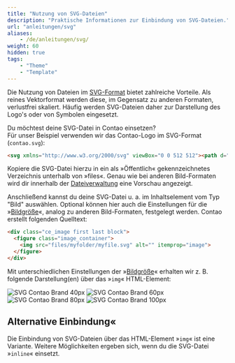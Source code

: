 ```yaml
---
title: "Nutzung von SVG-Dateien"
description: "Praktische Informationen zur Einbindung von SVG-Dateien."
url: "anleitungen/svg"
aliases:
    - /de/anleitungen/svg/
weight: 60
hidden: true
tags: 
    - "Theme"
    - "Template"    
---
```


Die Nutzung von Dateien im [SVG-Format](https://developer.mozilla.org/en-US/docs/Web/SVG) bietet zahlreiche Vorteile. 
Als reines Vektorformat werden diese, im Gegensatz zu anderen Formaten, verlustfrei skaliert. Häufig werden SVG-Dateien 
daher zur Darstellung des Logo's oder von Symbolen eingesetzt.

Du möchtest deine SVG-Datei in Contao einsetzen?<br>
Für unser Beispiel verwenden wir das Contao-Logo im SVG-Format (`contao.svg`):

```html
<svg xmlns="http://www.w3.org/2000/svg" viewBox="0 0 512 512"><path d="M45.4 305c14.4 67.1 26.4 129 68.2 175H34c-18.7 0-34-15.2-34-34V66c0-18.7 15.2-34 34-34h57.7C77.9 44.6 65.6 59.2 54.8 75.6c-45.4 70-27 146.8-9.4 229.4zM478 32h-90.2c21.4 21.4 39.2 49.5 52.7 84.1l-137.1 29.3c-14.9-29-37.8-53.3-82.6-43.9-24.6 5.3-41 19.3-48.3 34.6-8.8 18.7-13.2 39.8 8.2 140.3 21.1 100.2 33.7 117.7 49.5 131.2 12.9 11.1 33.4 17 58.3 11.7 44.5-9.4 55.7-40.7 57.4-73.2l137.4-29.6c3.2 71.5-18.7 125.2-57.4 163.6H478c18.7 0 34-15.2 34-34V66c0-18.8-15.2-34-34-34z"/></svg>
```

Kopiere die SVG-Datei hierzu in ein als »Öffentlich« gekennzeichnetes Verzeichnis unterhalb von »files«. Genau wie bei 
anderen Bild-Formaten wird dir innerhalb der [Dateiverwaltung](/de/dateiverwaltung/) eine Vorschau angezeigt.

Anschließend kannst du deine SVG-Datei u. a. im Inhaltselement vom Typ "Bild" auswählen. Optional können hier auch 
die Einstellungen für die »[Bildgröße](/de/artikelverwaltung/inhaltselemente/#bild)«, analog zu anderen Bild-Formaten, 
festgelegt werden. Contao erstellt folgenden Quelltext:

```html
<div class="ce_image first last block">
  <figure class="image_container">
    <img src="files/myfolder/myfile.svg" alt="" itemprop="image">
  </figure>
</div>
```

Mit unterschiedlichen Einstellungen der »[Bildgröße](/de/artikelverwaltung/inhaltselemente/#bild)« 
erhalten wir z. B. folgende Darstellung(en) über das »`img`« HTML-Element:

![SVG Contao Brand 40px](/de/guides/images/de/svg/contao.svg?width=40px)
![SVG Contao Brand 60px](/de/guides/images/de/svg/contao.svg?width=60px)
![SVG Contao Brand 80px](/de/guides/images/de/svg/contao.svg?width=80px)
![SVG Contao Brand 100px](/de/guides/images/de/svg/contao.svg?width=100px)


## Alternative Einbindung«

Die Einbindung von SVG-Dateien über das HTML-Element »`img`« ist eine Variante. Weitere Möglichkeiten ergeben sich, 
wenn du die SVG-Datei »`inline`« einsetzt.
